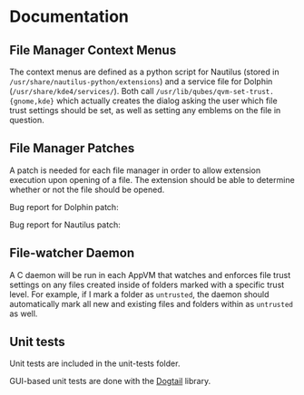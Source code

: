 # Documentation

## File Manager Context Menus

The context menus are defined as a python script for Nautilus
(stored in `/usr/share/nautilus-python/extensions`) and a service file
for Dolphin (`/usr/share/kde4/services/`). Both call
`/usr/lib/qubes/qvm-set-trust.{gnome,kde}` which actually creates the dialog
asking the user which file trust settings should be set, as well as setting any
emblems on the file in question.

## File Manager Patches

A patch is needed for each file manager in order to allow extension execution
upon opening of a file. The extension should be able to determine whether or not
the file should be opened.

Bug report for Dolphin patch:

Bug report for Nautilus patch:

## File-watcher Daemon

A C daemon will be run in each AppVM that watches and enforces file trust
settings on any files created inside of folders marked with a specific trust
level. For example, if I mark a folder as `untrusted`, the daemon should
automatically mark all new and existing files and folders within as `untrusted`
as well.

## Unit tests

Unit tests are included in the unit-tests folder.

GUI-based unit tests are done with the
[Dogtail](https://gitlab.com/dogtail/dogtail) library.
